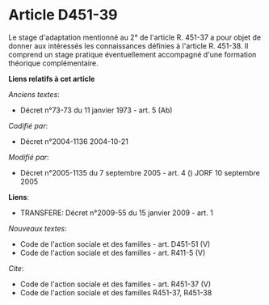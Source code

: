 # Article D451-39

Le stage d'adaptation mentionné au 2° de l'article R. 451-37 a pour objet de donner aux intéressés les connaissances définies
à l'article R. 451-38. Il comprend un stage pratique éventuellement accompagné d'une formation théorique complémentaire.

**Liens relatifs à cet article**

_Anciens textes_:

  - Décret n°73-73 du 11 janvier 1973 - art. 5 (Ab)

_Codifié par_:

  - Décret n°2004-1136 2004-10-21

_Modifié par_:

  - Décret n°2005-1135 du 7 septembre 2005 - art. 4 () JORF 10 septembre 2005

**Liens**:

  - TRANSFERE: Décret n°2009-55 du 15 janvier 2009 - art. 1

_Nouveaux textes_:

  - Code de l'action sociale et des familles - art. D451-51 (V)
  - Code de l'action sociale et des familles - art. R411-5 (V)

_Cite_:

  - Code de l'action sociale et des familles - art. R451-37 (V)
  - Code de l'action sociale et des familles R451-37, R451-38

